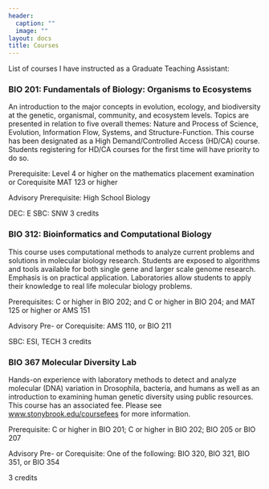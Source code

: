 ```yaml
---
header:
  caption: ""
  image: ""
layout: docs
title: Courses
---
```

List of courses I have instructed as a Graduate Teaching Assistant:

### BIO 201: Fundamentals of Biology: Organisms to Ecosystems
An introduction to the major concepts in evolution, ecology, and biodiversity at the genetic, organismal, community, and ecosystem levels. Topics are presented in relation to five overall themes: Nature and Process of Science, Evolution, Information Flow, Systems, and Structure-Function. This course has been designated as a High Demand/Controlled Access (HD/CA) course. Students registering for HD/CA courses for the first time will have priority to do so.

Prerequisite: Level 4 or higher on the mathematics placement examination or Corequisite MAT 123 or higher

Advisory Prerequisite: High School Biology

DEC:     E
SBC:     SNW
3 credits

### BIO 312: Bioinformatics and Computational Biology
This course uses computational methods to analyze current problems and solutions in molecular biology research. Students are exposed to algorithms and tools available for both single gene and larger scale genome research. Emphasis is on practical application. Laboratories allow students to apply their knowledge to real life molecular biology problems.

Prerequisites: C or higher in BIO 202; and C or higher in BIO 204; and MAT 125 or higher or AMS 151

Advisory Pre- or Corequisite: AMS 110, or BIO 211

SBC:     ESI, TECH
3 credits

### BIO 367 Molecular Diversity Lab
Hands-on experience with laboratory methods to detect and analyze molecular (DNA) variation in Drosophila, bacteria, and humans as well as an introduction to examining human genetic diversity using public resources. This course has an associated fee. Please see www.stonybrook.edu/coursefees for more information.

Prerequisite: C or higher in BIO 201; C or higher in BIO 202; BIO 205 or BIO 207

Advisory Pre- or Corequisite: One of the following: BIO 320, BIO 321, BIO 351, or BIO 354

3 credits

